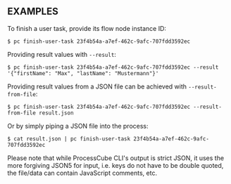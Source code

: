 ## EXAMPLES

To finish a user task, provide its flow node instance ID:

    $ pc finish-user-task 23f4b54a-a7ef-462c-9afc-707fdd3592ec

Providing result values with `--result`:

    $ pc finish-user-task 23f4b54a-a7ef-462c-9afc-707fdd3592ec --result '{"firstName": "Max", "lastName": "Mustermann"}'

Providing result values from a JSON file can be achieved with `--result-from-file`:

    $ pc finish-user-task 23f4b54a-a7ef-462c-9afc-707fdd3592ec --result-from-file result.json

Or by simply piping a JSON file into the process:

    $ cat result.json | pc finish-user-task 23f4b54a-a7ef-462c-9afc-707fdd3592ec

Please note that while ProcessCube CLI's output is strict JSON, it uses the more forgiving JSON5 for input, i.e. keys do not have to be double quoted, the file/data can contain JavaScript comments, etc.
